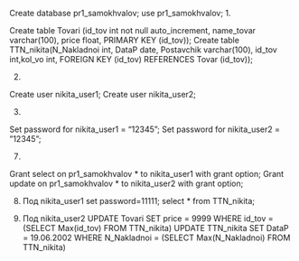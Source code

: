 Create database pr1_samokhvalov;
use pr1_samokhvalov;
1.

Create table Tovari (id_tov int not null auto_increment, name_tovar varchar(100), price float, PRIMARY KEY (id_tov)); 
Create table TTN_nikita(N_Nakladnoi int, DataP date, Postavchik varchar(100), id_tov int,kol_vo int, FOREIGN KEY (id_tov) REFERENCES Tovar (id_tov));

2.
Create user nikita_user1;
Create user nikita_user2;

3.
Set password for nikita_user1 = “12345”;
Set password for nikita_user2 = ”12345”;

7.
Grant select on pr1_samokhvalov * to nikita_user1  with grant option;
Grant update on pr1_samokhvalov * to nikita_user2  with grant option;

8. Под nikita_user1
set password=11111;
select * from TTN_nikita;

9. Под nikita_user2
UPDATE Tovari
SET    price = 9999
WHERE  id_tov = (SELECT Max(id_tov) 
               FROM   TTN_nikita)
UPDATE TTN_nikita
SET    DataP = 19.06.2002
WHERE  N_Nakladnoi = (SELECT Max(N_Nakladnoi) 
               FROM   TTN_nikita)

